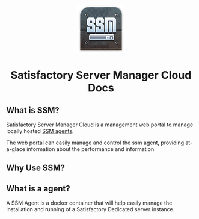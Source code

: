 <p align="center">
  <img src="/public/images/ssm_logo128.png" alt="Sublime's custom image"/>
</p>

<h1 align="center">Satisfactory Server Manager Cloud Docs</h1>

## What is SSM?

Satisfactory Server Manager Cloud is a management web portal to manage locally hosted [SSM agents](#what-is-a-agent).

The web portal can easily manage and control the ssm agent, providing at-a-glace information about the performance and information

## Why Use SSM?

## What is a agent?

A SSM Agent is a docker container that will help easily manage the installation and running of a Satisfactory Dedicated server instance.
